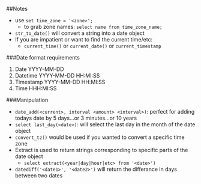 ##Notes

* use `set time_zone = '<zone>';`
  * to grab zone names: `select name from time_zone_name;`
* `str_to_date()` will convert a string into a date object
* If you are impatient or want to find the current time/etc:
  * `current_time()` or `current_date()` or `current_timestamp`

###Date format requirements

1. Date YYYY-MM-DD 
1. Datetime YYYY-MM-DD HH:MI:SS 
1. Timestamp YYYY-MM-DD HH:MI:SS 
1. Time HHH:MI:SS

###Manipulation

* `date_add(<current>, interval <amount> <interval>)`: perfect for
adding todays date by 5 days...or 3 minutes...or 10 years
* `select last_day(<date>)`: will select the last day in the month of
the date object
* `convert_tz()` would be used if you wanted to convert a specific time
zone
* Extract is used to return strings corresponding to specific parts of
the date object
  * `select extract(<year|day|hour|etc> from '<date>')`
* `datediff('<date1>', '<date2>')` will return the differance in days
between two dates
